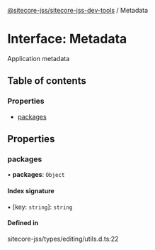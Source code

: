[@sitecore-jss/sitecore-jss-dev-tools](../README.md) / Metadata

# Interface: Metadata

Application metadata

## Table of contents

### Properties

- [packages](Metadata.md#packages)

## Properties

### packages

• **packages**: `Object`

#### Index signature

▪ [key: `string`]: `string`

#### Defined in

sitecore-jss/types/editing/utils.d.ts:22
